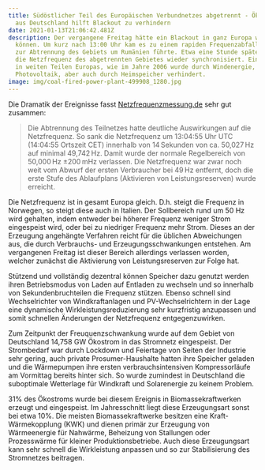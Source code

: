 ```yaml
---
title: Südöstlicher Teil des Europäischen Verbundnetzes abgetrennt - Ökostrom
  aus Deutschland hilft Blackout zu verhindern
date: 2021-01-13T21:06:42.481Z
description: Der vergangene Freitag hätte ein Blackout in ganz Europa werden
  können. Um kurz nach 13:00 Uhr kam es zu einem rapiden Frequenzabfall, welcher
  zur Abtrennung des Gebiets um Rumänien führte. Etwa eine Stunde später wurde
  die Netzfrequenz des abgetrennten Gebietes wieder synchronisiert. Ein Blackout
  in weiten Teilen Europas, wie im Jahre 2006 wurde durch Windenergie,
  Photovoltaik, aber auch durch Heimspeicher verhindert.
image: img/coal-fired-power-plant-499908_1280.jpg
---
```

Die Dramatik der Ereignisse fasst [Netzfrequenzmessung.de](https://www.netzfrequenzmessung.de/aktuelles.htm#2021_01) sehr gut zusammen:

> Die Abtrennung des Teilnetzes hatte deutliche Auswirkungen auf die Netzfrequenz. So sank die Netzfrequenz um 13:04:55 Uhr UTC (14:04:55 Ortszeit CET) innerhalb von 14 Sekunden von ca. 50,027 Hz auf minimal 49,742 Hz. Damit wurde der normale Regelbereich von 50,000 Hz ±200 mHz verlassen. Die Netzfrequenz war zwar noch weit vom Abwurf der ersten Verbraucher bei 49 Hz entfernt, doch die erste Stufe des Ablaufplans (Aktivieren von Leistungsreserven) wurde erreicht.

Die Netzfrequenz ist in gesamt Europa gleich. D.h. steigt die Frequenz in Norwegen, so steigt diese auch in Italien. Der Sollbereich rund um 50 Hz wird gehalten, indem entweder bei höherer Frequenz weniger Strom eingespeist wird, oder bei zu niedriger Frequenz mehr Strom. Dieses an der Erzeugung angehängte Verfahren reicht für die üblichen Abweichungen aus, die durch Verbrauchs- und Erzeugungsschwankungen entstehen. Am vergangenen Freitag ist dieser Bereich allerdings verlassen worden, welcher zunächst die Aktivierung von Leistungsreserven zur Folge hat.

Stützend und vollständig dezentral können Speicher dazu genutzt werden ihren Betriebsmodus von Laden auf Entladen zu wechseln und so innerhalb von Sekundenbruchteilen die Frequenz stützen. Ebenso schnell sind Wechselrichter von Windkraftanlagen und PV-Wechselrichtern in der Lage eine dynamische Wirkleistungsreduzierung sehr kurzfristig anzupassen und somit schnellen Änderungen der Netzfrequenz entgegenzuwirken.

Zum Zeitpunkt der Freuquenzschwankung wurde auf dem Gebiet von Deutschland 14,758 GW Ökostrom in das Stromnetz eingespeist. Der Strombedarf war durch Lockdown und Feiertage von Seiten der Industrie sehr gering, auch private Prosumer-Haushalte hatten ihre Speicher geladen und die Wärmepumpen ihre ersten verbrauchsintensiven Kompressorläufe am Vormittag bereits hinter sich. So wurde zumindest in Deutschland die suboptimale Wetterlage für Windkraft und Solarenergie zu keinem Problem.  

31% des Ökostroms wurde bei diesem Ereignis in Biomassekraftwerken erzeugt und eingespeist. Im Jahresschnitt liegt diese Erzeugungsart sonst bei etwa 10%. Die meisten Biomassekraftwerke besitzen eine Kraft-Wärmekopplung (KWK) und dienen primär zur Erzeugung von Wärmeenergie für Nahwärme, Beheizung von Stallungen oder Prozesswärme für kleiner Produktionsbetriebe. Auch diese Erzeugungsart kann sehr schnell die Wirkleistung anpassen und so zur Stabilisierung des Stromnetzes beitragen.